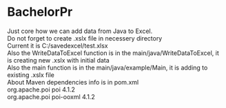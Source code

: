 # BachelorPr
Just core how we can add data from Java to Excel. <br>
Do not forget to create .xslx file in necessery directory <br>
Current it is C:/savedexcel/test.xlsx <br>
Also the WriteDataToExcel function is in the main/java/WriteDataToExcel, it is creating new .xslx with initial data<br>
Also the main function is in the main/java/example/Main, it is adding to existing .xslx file <br>
About Maven dependencies info is in pom.xml <br>
org.apache.poi poi 4.1.2 <br>
org.apache.poi poi-ooxml 4.1.2<br>

